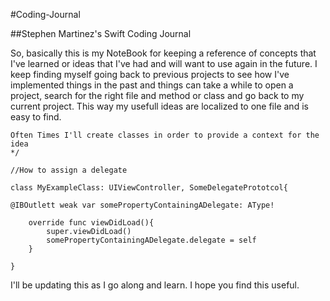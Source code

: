 #Coding-Journal

##Stephen Martinez's Swift Coding Journal

So, basically this is my NoteBook for keeping a reference of concepts that I've learned or ideas that I've had and will
want to use again in the future. I keep finding myself going back to previous projects to see how I've implemented
things in the past and things can take a while to open a project, search for the right file and method or class and go
back to my current project. This way my usefull ideas are localized to one file and is easy to find.

```/* 
Often Times I'll create classes in order to provide a context for the idea
*/

//How to assign a delegate

class MyExampleClass: UIViewController, SomeDelegatePrototcol{

@IBOutlett weak var somePropertyContainingADelegate: AType!

    override func viewDidLoad(){
        super.viewDidLoad()
        somePropertyContainingADelegate.delegate = self
    }

}

```

I'll be updating this as I go along and learn. I hope you find this useful.
